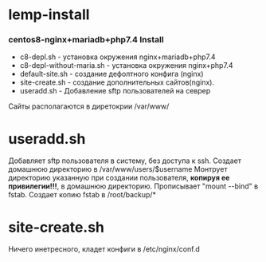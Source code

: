 # lemp-install
### centos8-nginx+mariadb+php7.4 Install
- c8-depl.sh - установка окружения nginx+mariadb+php7.4  
- c8-depl-without-maria.sh - установка окружения nginx+php7.4
- default-site.sh - создание дефолтного конфига (nginx)
- site-create.sh - создание дополнительных сайтов(nginx).
- useradd.sh - Добавление sftp пользователей на севрер

Сайты располагаются в диретокрии /var/www/

# useradd.sh
Добавляет sftp пользователя в систему, без доступа к ssh. Создает домашнюю директорию в /var/www/users/$username
Монтрует директорию указанную при создании пользователя, **копируя ее привилегии!!!**, в домашнюю директорию.
Прописывает "mount --bind" в fstab.
Создает копию fstab в /root/backup/*

# site-create.sh
Ничего инетресного, кладет конфиги в /etc/nginx/conf.d
